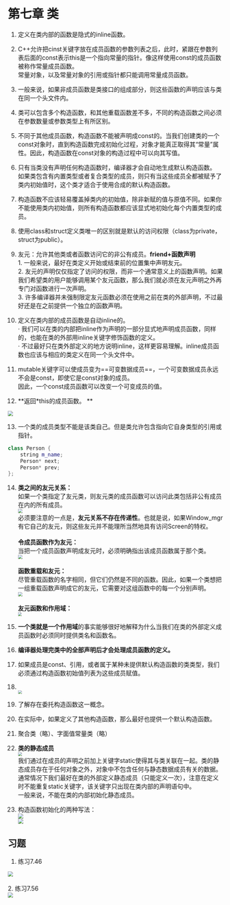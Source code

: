 # 第七章 类
1. 定义在类内部的函数是隐式的inline函数。

2. C++允许把cinst关键字放在成员函数的参数列表之后，此时，紧跟在参数列表后面的const表示this是一个指向常量的指针。像这样使用const的成员函数被称作常量成员函数。<br>常量对象，以及常量对象的引用或指针都只能调用常量成员函数。

3. 一般来说，如果非成员函数是类接口的组成部分，则这些函数的声明应该与类在同一个头文件内。

4. 类可以包含多个构造函数，和其他重载函数差不多，不同的构造函数之间必须在参数数量或参数类型上有所区别。

5. 不同于其他成员函数，构造函数不能被声明成const的。当我们创建类的一个const对象时，直到构造函数完成初始化过程，对象才能真正取得其“常量”属性。因此，构造函数在const对象的构造过程中可以向其写值。

6. 只有当类没有声明任何构造函数时，编译器才会自动地生成默认构造函数。<br>如果类包含有内置类型或者复合类型的成员，则只有当这些成员全都被赋予了类内初始值时，这个类才适合于使用合成的默认构造函数。

7. 构造函数不应该轻易覆盖掉类内的初始值，除非新赋的值与原值不同。如果你不能使用类内初始值，则所有构造函数都应该显式地初始化每个内置类型的成员。

8. 使用class和struct定义类唯一的区别就是默认的访问权限（class为private，struct为public）。

9. 友元：允许其他类或者函数访问它的非公有成员。**friend+函数声明**<br>1. 一般来说，最好在类定义开始或结束前的位置集中声明友元。<br>2. 友元的声明仅仅指定了访问的权限，而非一个通常意义上的函数声明。如果我们希望类的用户能够调用某个友元函数，那么我们就必须在友元声明之外再专门对函数进行一次声明。<br>3. 许多编译器并未强制限定友元函数必须在使用之前在类的外部声明，不过最好还是在之前提供一个独立的函数声明。

10.  定义在类内部的成员函数是自动inline的。<br>· 我们可以在类的内部把inline作为声明的一部分显式地声明成员函数，同样的，也能在类的外部用inline关键字修饰函数的定义。<br>· 不过最好只在类外部定义的地方说明inline，这样更容易理解。inline成员函数也应该与相应的类定义在同一个头文件中。

11.  mutable关键字可以使成员变为==可变数据成员==，一个可变数据成员永远不会是const，即使它是const对象的成员。<br>因此，一个const成员函数可以改变一个可变成员的值。

12. **返回\*this的成员函数。 **<br>
<img src=".\pic\pic1.png" style="zoom: 75%;" />

13.  一个类的成员类型不能是该类自己。但是类允许包含指向它自身类型的引用或指针。<br>
```cpp
class Person {
	string m_name;
	Person* next;
	Person* prev;
};
```

14. **类之间的友元关系：**<br>如果一个类指定了友元类，则友元类的成员函数可以访问此类包括非公有成员在内的所有成员。<br>
    <img src=".\pic\pic2.png" style="zoom: 62%;" />
    <br>必须要注意的一点是，**友元关系不存在传递性**。也就是说，如果Window_mgr有它自己的友元，则这些友元并不能理所当然地具有访问Screen的特权。<br><br>**令成员函数作为友元：**<br>当把一个成员函数声明成友元时，必须明确指出该成员函数属于那个类。<br>
    <img src=".\pic\pic3.png" style="zoom: 62%;" />
    <br><br>**函数重载和友元：**<br>尽管重载函数的名字相同，但它们仍然是不同的函数。因此，如果一个类想把一组重载函数声明成它的友元，它需要对这组函数中的每一个分别声明。<br><img src=".\pic\pic4.png" style="zoom: 62%;" />
    <br><br>**友元函数和作用域：**<br>
    <img src=".\pic\pic5.png" style="zoom: 53%;" />

15.  **一个类就是一个作用域**的事实能够很好地解释为什么当我们在类的外部定义成员函数时必须同时提供类名和函数名。

16.  **编译器处理完类中的全部声明后才会处理成员函数的定义。**

17.  如果成员是const、引用，或者属于某种未提供默认构造函数的类类型，我们必须通过构造函数初始值列表为这些成员赋值。

18.  <br><img src=".\pic\pic6.png" style="zoom:55%;" />

19.  了解存在委托构造函数这一概念。

20.  在实际中，如果定义了其他构造函数，那么最好也提供一个默认构造函数。

21.  聚合类（略）、字面值常量类（略）

22.  **类的静态成员**<br>
<img src=".\pic\pic7.png" style="zoom:55%;" /><br>我们通过在成员的声明之前加上关键字static使得其与类关联在一起。类的静态成员存在于任何对象之外，对象中不包含任何与静态数据成员有关的数据。<br>通常情况下我们最好在类的外部定义静态成员（只能定义一次），注意在定义时不能重复static关键字，该关键字只出现在类内部的声明语句中。<br>一般来说，不能在类的内部初始化静态成员。

23. 构造函数初始化的两种写法：<br>
    <img src=".\pic\pic8.png" style="zoom: 75%;" /><br>
    <img src=".\pic\pic9.png" style="zoom: 75%;" />

    

    

## 习题
1. 练习7.46<br>
<img src=".\pic\pic10.png" style="zoom: 75%;" />
<br>
<br>
2. 练习7.56<br>
<img src=".\pic\pic11.png" style="zoom:75%;" />